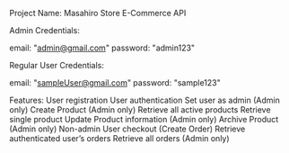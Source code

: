 Project Name: Masahiro Store E-Commerce API

Admin Credentials:

email: "admin@gmail.com"
password: "admin123"

Regular User Credentials:

email: "sampleUser@gmail.com"
password: "sample123"

Features:
User registration
User authentication
Set user as admin (Admin only)
Create Product (Admin only)
Retrieve all active products
Retrieve single product
Update Product information (Admin only)
Archive Product (Admin only)
Non-admin User checkout (Create Order)
Retrieve authenticated user’s orders
Retrieve all orders (Admin only)